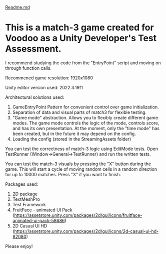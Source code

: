 [Readme.md](https://github.com/user-attachments/files/22020255/Readme.md)
# This is a match-3 game created for Voodoo as a Unity Developer's Test Assessment.

I recommend studying the code from the "EntryPoint" script and moving on through function calls.

Recommened game resolution: 1920x1080

Unity editor version used: 2022.3.19f1

Architectural solutions used:
1. GameEntryPoint Pattern for convenient control over game initialization.
2. Separation of data and visual parts of match3 for flexible testing.
3. "Game mode" abstraction. Allows you to flexibly create different game modes. The game mode controls the logic of the mode, controls score, and has its own presentation. At the moment, only the "time mode" has been created, but in the future it may depend on the config.
4. Loading the config (stored in the StreamingAssets folder)

You can test the correctness of match-3 logic using EditMode tests. Open TestRunner (Window->General->TestRunner) and run the written tests.

You can test the match-3 visuals by pressing the "X" button during the game. This will start a cycle of moving random cells in a random direction for up to 10000 matches. Press "X" if you want to finish.

Packages used:
1. 2D package
2. TextMeshPro
3. Test Framework
4. FruitFace - animated UI Pack (https://assetstore.unity.com/packages/2d/gui/icons/fruitface-animated-ui-pack-58686)
5. 2D Casual UI HD (https://assetstore.unity.com/packages/2d/gui/icons/2d-casual-ui-hd-82080)

Please enjoy!
